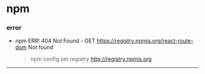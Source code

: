 # npm

### error

- npm ERR! 404 Not Found - GET https://registry.npmjs.org/react-route-dom Not found
  > npm config set registry http://registry.npmjs.org

---
